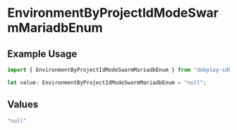 # EnvironmentByProjectIdModeSwarmMariadbEnum

## Example Usage

```typescript
import { EnvironmentByProjectIdModeSwarmMariadbEnum } from "dokploy-sdk/models/operations";

let value: EnvironmentByProjectIdModeSwarmMariadbEnum = "null";
```

## Values

```typescript
"null"
```